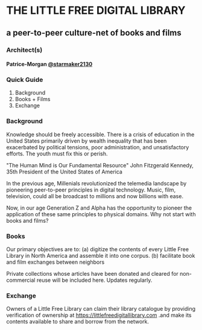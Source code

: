 # THE LITTLE FREE DIGITAL LIBRARY

## a peer-to-peer culture-net of books and films

### Architect(s)
#### Patrice-Morgan [@starmaker2130](https://github.com/starmaker2130)

### Quick Guide
1. Background
2. Books + Films
3. Exchange

### Background

Knowledge should be freely accessible. There is a crisis of education in the United States primarily driven by wealth inequality that has been exacerbated by political tensions, poor administration, and unsatisfactory efforts. The youth must fix this or perish. 

"The Human Mind is Our Fundamental Resource"
John Fitzgerald Kennedy, 35th President of the United States of America

In the previous age, Millenials revolutionized the telemedia landscape by pioneering peer-to-peer principles in digital technology. Music, film, television, could all be broadcast to millions and now billions with ease.

Now, in our age Generation Z and Alpha has the opportunity to pioneer the application of these same principles to physical domains. Why not start with books and films?

### Books

Our primary objectives are to:
(a) digitize the contents of every Little Free Library in North America and assemble it into one corpus.
(b) facilitate book and film exchanges between neighbors

Private collections whose articles have been donated and cleared for non-commercial reuse will be included here. Updates regularly.

### Exchange

Owners of a Little Free Library can claim their library catalogue by providing verification of ownership at https://littlefreedigitallibrary.com .and make its contents available to share and borrow from the network.
